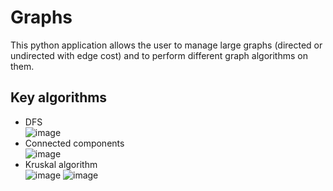 # Graphs
This python application allows the user to manage large graphs (directed or undirected with edge cost) and to perform different graph algorithms on them.
## Key algorithms
- DFS\
![image](https://github.com/user-attachments/assets/de2d504f-71de-4c4b-839c-50346e691eac)
- Connected components\
![image](https://github.com/user-attachments/assets/6d807d6c-3046-4047-8792-fec19769cbc6)
- Kruskal algorithm\
![image](https://github.com/user-attachments/assets/4b0e653e-52da-43ff-9392-64f9ade43e7a)
![image](https://github.com/user-attachments/assets/e096640c-2cde-4b3b-b495-01b39024be1f)
